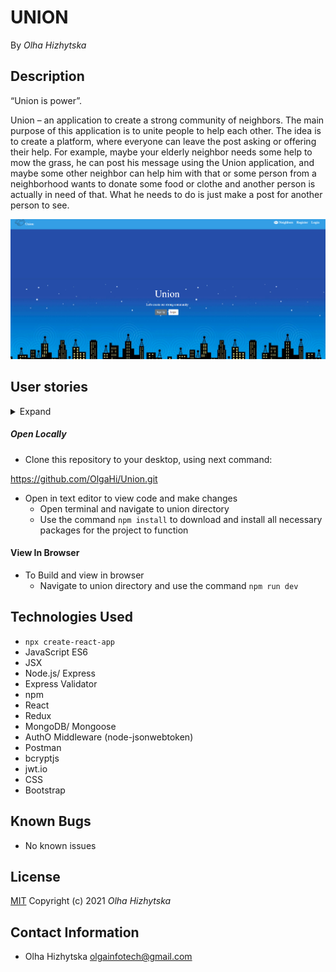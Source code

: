 # **UNION**
By _Olha Hizhytska_

## Description
“Union is power”.

Union – an application to create a strong community of neighbors. The main purpose of this application is to unite people to help each other. The idea is to create a platform, where everyone can leave the post asking or offering their help. For example, maybe your elderly neighbor needs some help to mow the grass, he can post his message using the Union application, and maybe some other neighbor can help him with that or some person from a neighborhood wants to donate some food or clothe and another person is actually in need of that. What he needs to do is just make a post for another person to see. 

![](screenshot.png)

## User stories
<details>
  <summary>Expand</summary>
  
- User should be able to create/edit/delete an account
- User should be able log in and log out
- The programm should display list of registered neighbors
- Registered User should be able to make a post
- Registered User should be able to see the posts


</details>

##### Open Locally

- Clone this repository to your desktop, using next command:

 https://github.com/OlgaHi/Union.git 

- Open in text editor to view code and make changes
  - Open terminal and navigate to union directory
  - Use the command `npm install` to download and install all necessary packages for the project to function

#### View In Browser

- To Build and view in browser
  - Navigate to union directory and use the command `npm run dev`
  

## Technologies Used
- `npx create-react-app`
- JavaScript ES6
- JSX
- Node.js/ Express
- Express Validator
- npm
- React
- Redux
- MongoDB/ Mongoose
- AuthO Middleware (node-jsonwebtoken)
- Postman
- bcryptjs
- jwt.io
- CSS
- Bootstrap

## Known Bugs

- No known issues

## License

[MIT](https://en.wikipedia.org/wiki/MIT_License)
Copyright (c) 2021 _Olha Hizhytska_

## Contact Information

- Olha Hizhytska olgainfotech@gmail.com
